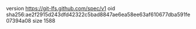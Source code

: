 version https://git-lfs.github.com/spec/v1
oid sha256:ae2f2915d243dfd42322c5bad8847ae6ea58ee63af610677dba591fe07394a08
size 1588
